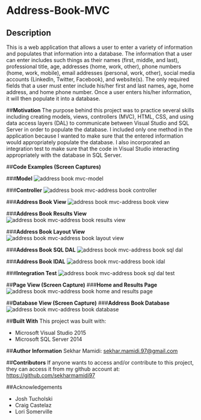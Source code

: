 # Address-Book-MVC

## **Description**
This is a web application that allows a user to enter a variety of information and populates that information into a database. The information that 
a user can enter includes such things as their names (first, middle, and last), professional title, age, addresses (home, work, other),
phone numbers (home, work, mobile), email addresses (personal, work, other), social media accounts (LinkedIn, Twitter, Facebook), and 
website(s).  The only required fields that a user must enter include his/her first and last names, age, home address, and home phone number. Once
a user enters his/her information, it will then populate it into a database. 

##**Motivation**
The purpose behind this project was to practice several skills including creating models, views, controllers (MVC), HTML, CSS, and using data access layers (DAL)
to communicate between Visual Studio and SQL Server in order to populate the database.  I included only one method in the application
because I wanted to make sure that the entered information would appropriately populate the database.  I also incorporated an integration test to
make sure that the code in Visual Studio interacting appropriately with the database in SQL Server.

##**Code Examples (Screen Captures)**

###**Model**
![address book mvc-model](https://cloud.githubusercontent.com/assets/22801040/23580504/40b1a0da-00d1-11e7-898b-e974e8401816.gif)

###**Controller**
![address book mvc-address book controller](https://cloud.githubusercontent.com/assets/22801040/23580531/bcea55f2-00d1-11e7-95b0-f51602adce34.gif)

###**Address Book View**
![address book mvc-address book view](https://cloud.githubusercontent.com/assets/22801040/23580555/06ccca9c-00d2-11e7-9497-0f1dac034861.gif)

###**Address Book Results View**
![address book mvc-address book results view](https://cloud.githubusercontent.com/assets/22801040/23580560/1b6721fa-00d2-11e7-810f-16144aafce92.gif)

###**Address Book Layout View**
![address book mvc-address book layout view](https://cloud.githubusercontent.com/assets/22801040/23580582/7285f9f2-00d2-11e7-9242-e25708f19772.gif)

###**Address Book SQL DAL**
![address book mvc-address book sql dal](https://cloud.githubusercontent.com/assets/22801040/23580586/86d0da4e-00d2-11e7-973e-08ebdd8dde87.gif)

###**Address Book IDAL**
![address book mvc-address book idal](https://cloud.githubusercontent.com/assets/22801040/23580596/ab56c7a2-00d2-11e7-8a17-5789f859ce98.gif)

###**Integration Test**
![address book mvc-address book sql dal test](https://cloud.githubusercontent.com/assets/22801040/23580602/c4bcea3c-00d2-11e7-8200-12165d6cd225.gif)

##**Page View (Screen Capture)**
###**Home and Results Page**
![address book mvc-address book home and results page](https://cloud.githubusercontent.com/assets/22801040/23580612/efd307ec-00d2-11e7-89ca-49727a1a36b9.gif)

##**Database View (Screen Capture)**
###**Address Book Database**
![address book mvc-address book database](https://cloud.githubusercontent.com/assets/22801040/23580616/0874f094-00d3-11e7-91a9-b98fbf2bc464.gif)

##**Built With**
This project was built with:
- Microsoft Visual Studio 2015
- Microsoft SQL Server 2014

##**Author Information**
Sekhar Mamidi: sekhar.mamidi.97@gmail.com

##**Contributors**
If anyone wants to access and/or contribute to this project, they can access it from my github account at: <https://github.com/sekharmamidi97>

##Acknowledgements
- Josh Tucholski
- Craig Castelaz
- Lori Somerville
